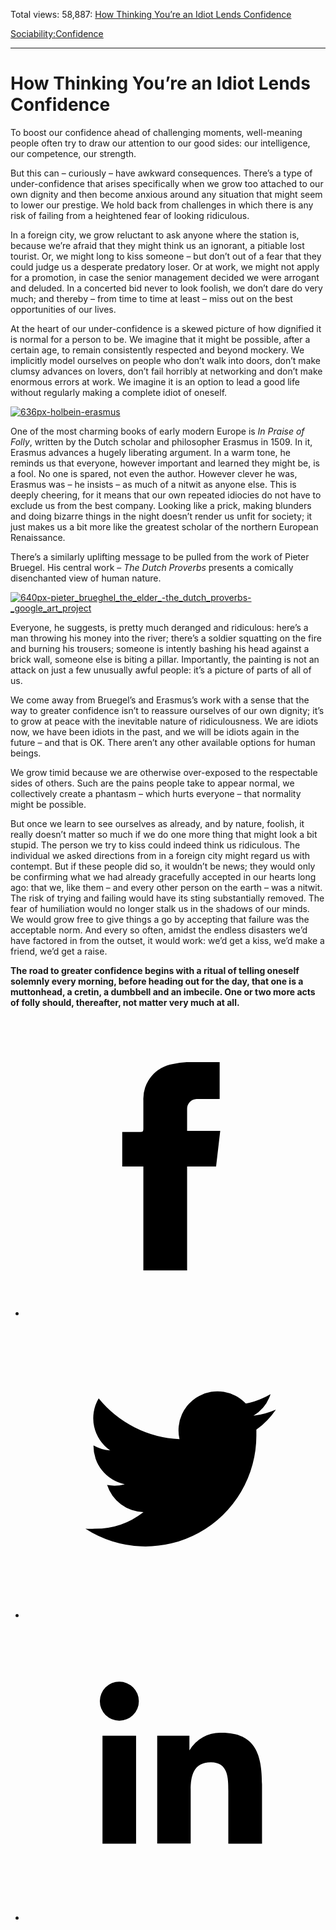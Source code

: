 Total views: 58,887: [How Thinking You’re an Idiot Lends Confidence](https://www.theschooloflife.com/thebookoflife/how-thinking-youre-an-idiot-lends-confidence/)

[Sociability:](https://www.theschooloflife.com/thebookoflife/category/sociability/)[Confidence](https://www.theschooloflife.com/thebookoflife/category/sociability/confidence/)

* * *

# How Thinking You’re an Idiot Lends Confidence
<style>
						.alignnone {
  display: block;
  margin-left: auto;
  margin-right: auto;
  align: center:
}

.addtoany_share_save_container {
display:none;
}

.wp-block-image {
		display: block;
  margin-left: auto;
  margin-right: auto;
  width: 50%;
}

.aligncenter {
display: block;
  margin-left: auto;
  margin-right: auto;
  align: center:
}

@media only screen and (max-width: 500px) {
  .wp-block-image {
		display: block;
  margin-left: auto;
  margin-right: auto;
  width: 100%;
} }

h1 {max-width: 600px !important;
}
.s18-single-post .content-area .site-main article .post-cat-header-display + .old-wrapper p {
    font-size: 1.200em
}
						</style>

To boost our confidence ahead of challenging moments, well-meaning people often try to draw our attention to our good sides: our intelligence, our competence, our strength.

But this can – curiously – have awkward consequences. There’s a type of under-confidence that arises specifically when we grow too attached to our own dignity and then become anxious around any situation that might seem to lower our prestige. We hold back from challenges in which there is any risk of failing from a heightened fear of looking ridiculous.

In a foreign city, we grow reluctant to ask anyone where the station is, because we’re afraid that they might think us an ignorant, a pitiable lost tourist. Or, we might long to kiss someone – but don’t out of a fear that they could judge us a desperate predatory loser. Or at work, we might not apply for a promotion, in case the senior management decided we were arrogant and deluded. In a concerted bid never to look foolish, we don’t dare do very much; and thereby – from time to time at least – miss out on the best opportunities of our lives.

At the heart of our under-confidence is a skewed picture of how dignified it is normal for a person to be. We imagine that it might be possible, after a certain age, to remain consistently respected and beyond mockery. We implicitly model ourselves on people who don’t walk into doors, don’t make clumsy advances on lovers, don’t fail horribly at networking and don’t make enormous errors at work. We imagine it is an option to lead a good life without regularly making a complete idiot of oneself.

[![636px-holbein-erasmus](https://www.theschooloflife.com/thebookoflife/wp-content/uploads/2016/10/636px-Holbein-erasmus.jpg)](http://www.thebookoflife.org/wp-content/uploads/2016/10/636px-Holbein-erasmus.jpg)

One of the most charming books of early modern Europe is _In Praise of Folly_, written by the Dutch scholar and philosopher Erasmus in 1509. In it, Erasmus advances a hugely liberating argument. In a warm tone, he reminds us that everyone, however important and learned they might be, is a fool. No one is spared, not even the author. However clever he was, Erasmus was – he insists – as much of a nitwit as anyone else. This is deeply cheering, for it means that our own repeated idiocies do not have to exclude us from the best company. Looking like a prick, making blunders and doing bizarre things in the night doesn’t render us unfit for society; it just makes us a bit more like the greatest scholar of the northern European Renaissance.

There’s a similarly uplifting message to be pulled from the work of Pieter Bruegel. His central work – _The Dutch Proverbs_ presents a comically disenchanted view of human nature.

[![640px-pieter_brueghel_the_elder_-_the_dutch_proverbs_-_google_art_project](https://www.theschooloflife.com/thebookoflife/wp-content/uploads/2016/10/640px-Pieter_Brueghel_the_Elder_-_The_Dutch_Proverbs_-_Google_Art_Project.jpg)](http://www.thebookoflife.org/wp-content/uploads/2016/10/640px-Pieter_Brueghel_the_Elder_-_The_Dutch_Proverbs_-_Google_Art_Project.jpg)

Everyone, he suggests, is pretty much deranged and ridiculous: here’s a man throwing his money into the river; there’s a soldier squatting on the fire and burning his trousers; someone is intently bashing his head against a brick wall, someone else is biting a pillar. Importantly, the painting is not an attack on just a few unusually awful people: it’s a picture of parts of all of us.

We come away from Bruegel’s and Erasmus’s work with a sense that the way to greater confidence isn’t to reassure ourselves of our own dignity; it’s to grow at peace with the inevitable nature of ridiculousness. We are idiots now, we have been idiots in the past, and we will be idiots again in the future – and that is OK. There aren’t any other available options for human beings.

We grow timid because we are otherwise over-exposed to the respectable sides of others. Such are the pains people take to appear normal, we collectively create a phantasm – which hurts everyone – that normality might be possible.

But once we learn to see ourselves as already, and by nature, foolish, it really doesn’t matter so much if we do one more thing that might look a bit stupid. The person we try to kiss could indeed think us ridiculous. The individual we asked directions from in a foreign city might regard us with contempt. But if these people did so, it wouldn’t be news; they would only be confirming what we had already gracefully accepted in our hearts long ago: that we, like them – and every other person on the earth – was a nitwit. The risk of trying and failing would have its sting substantially removed. The fear of humiliation would no longer stalk us in the shadows of our minds. We would grow free to give things a go by accepting that failure was the acceptable norm. And every so often, amidst the endless disasters we’d have factored in from the outset, it would work: we’d get a kiss, we’d make a friend, we’d get a raise.

**The road to greater confidence begins with a ritual of telling oneself solemnly every morning, before heading out for the day, that one is a muttonhead, a cretin, a dumbbell and an imbecile. One or two more acts of folly should, thereafter, not matter very much at all.**

<style>
    .iframe-class { display: block !important; }
</style>

- [<svg xmlns="http://www.w3.org/2000/svg" viewbox="0 0 26 26"><title>Facebook</title>
                    <g>
                        <path d="M8.38,10H9.92c.2,0,.29,0,.29-.28,0-.82,0-1.64,0-2.46a3.05,3.05,0,0,1,2.57-3.15A7.22,7.22,0,0,1,14,3.95c.86,0,1.71,0,2.57,0h.25v3.2h-2A.85.85,0,0,0,14,8c0,.62,0,1.24,0,1.91h2.87L16.51,13H14v9H10.21V13H8.38Z"></path>
                    </g>
                </svg>](http://www.facebook.com/sharer/sharer.php?u=https://www.theschooloflife.com/thebookoflife/how-thinking-youre-an-idiot-lends-confidence/)
- [<svg xmlns="http://www.w3.org/2000/svg" viewbox="0 0 26 26"><title>Twitter</title>
                    <path d="M21.69,7.9a6.75,6.75,0,0,1-1.94.53,3.39,3.39,0,0,0,1.48-1.87,6.76,6.76,0,0,1-2.14.82,3.38,3.38,0,0,0-5.75,3.08,9.59,9.59,0,0,1-7-3.53,3.38,3.38,0,0,0,1,4.51A3.36,3.36,0,0,1,5.89,11v0A3.38,3.38,0,0,0,8.6,14.37a3.39,3.39,0,0,1-1.53.06,3.38,3.38,0,0,0,3.15,2.35A6.78,6.78,0,0,1,6,18.22a6.87,6.87,0,0,1-.81,0A9.6,9.6,0,0,0,20,10.08q0-.22,0-.44A6.86,6.86,0,0,0,21.69,7.9Z"></path>
                </svg>](http://twitter.com/share?url=https://www.theschooloflife.com/thebookoflife/how-thinking-youre-an-idiot-lends-confidence/&text=&via=theschooloflife)
- [<svg xmlns="http://www.w3.org/2000/svg" viewbox="0 0 26 26"><title>LinkedIn</title>
<path class="cls-2" d="M6.67,10H9.58v9.36H6.67ZM8.13,5.32A1.69,1.69,0,1,1,6.44,7,1.69,1.69,0,0,1,8.13,5.32"></path><path class="cls-2" d="M11.41,10H14.2v1.28h0A3.06,3.06,0,0,1,17,9.75c2.95,0,3.49,1.94,3.49,4.46v5.14H17.57V14.79c0-1.09,0-2.48-1.51-2.48s-1.75,1.18-1.75,2.4v4.63H11.41Z"></path></svg>](https://www.linkedin.com/shareArticle?mini=true&url=https://www.theschooloflife.com/thebookoflife/how-thinking-youre-an-idiot-lends-confidence/)
